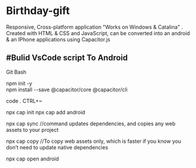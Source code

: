 # Birthday-gift
Responsive, Cross-platform application "Works on Windows &amp; Catalina" . Created with HTML &amp; CSS and JavaScript, can be converted into an android &amp; an IPhone applications using Capacitor.js


#Bulid VsCode script To Android 
-------------------------------------
Git Bash

npm init -y                
npm install --save @capacitor/core @capacitor/cli

code  . 
CTRL+~

npx cap init
npx cap add android

npx cap sync //command updates dependencies, and copies any web assets to your project

npx cap copy //To copy web assets only, which is faster if you know you don’t need to update native dependencies


npx cap open android
